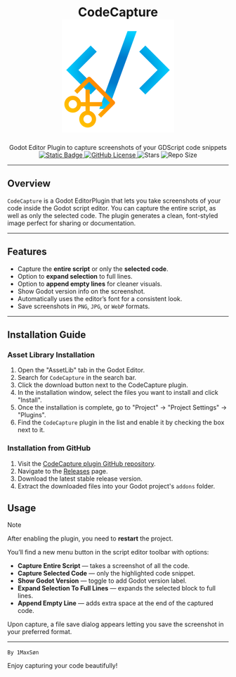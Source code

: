 <h1 align="center">
	<b>CodeCapture</b> <br>
	<img alt="Logo" src="icon.svg">
</h1>
<p align="center">
Godot Editor Plugin to capture screenshots of your GDScript code snippets<br>
<a href="https://godotengine.org/download/archive/">
	<img alt="Static Badge" src="https://img.shields.io/badge/Godot-4.4%2B-blue">
</a>
<a href="LICENSE">
<img alt="GitHub License" src="https://img.shields.io/github/license/1MaxSon/code-capture">
</a>
<img alt="Stars" src="https://img.shields.io/github/stars/1MaxSon/code-capture">
<img alt="Repo Size" src="https://img.shields.io/github/repo-size/1MaxSon/code-capture">

</p>

---

## Overview

`CodeCapture` is a Godot EditorPlugin that lets you take screenshots of your code inside the Godot script editor. You can capture the entire script, as well as only the selected code. The plugin generates a clean, font-styled image perfect for sharing or documentation.

---

## Features

- Capture the **entire script** or only the **selected code**.
- Option to **expand selection** to full lines.
- Option to **append empty lines** for cleaner visuals.
- Show Godot version info on the screenshot.
- Automatically uses the editor’s font for a consistent look.
- Save screenshots in `PNG`, `JPG`, or `WebP` formats.

---

## Installation Guide
### Asset Library Installation
1. Open the "AssetLib" tab in the Godot Editor.
2. Search for `CodeCapture` in the search bar.
3. Click the download button next to the CodeCapture plugin.
4. In the installation window, select the files you want to install and click "Install".
5. Once the installation is complete, go to "Project" -> "Project Settings" -> "Plugins".
6. Find the `CodeCapture` plugin in the list and enable it by checking the box next to it.

### Installation from GitHub
1. Visit the [CodeCapture plugin GitHub repository](https://github.com/1MaxSon/code-capture).
2. Navigate to the [Releases](https://github.com/1MaxSon/code-capture/releases/latest) page.
3. Download the latest stable release version.
4. Extract the downloaded files into your Godot project's `addons` folder.

## Usage

> [!NOTE]
> After enabling the plugin, you need to **restart** the project.

You’ll find a new menu button in the script editor toolbar with options:

- **Capture Entire Script** — takes a screenshot of all the code.
- **Capture Selected Code** — only the highlighted code snippet.
- **Show Godot Version** — toggle to add Godot version label.
- **Expand Selection To Full Lines** — expands the selected block to full lines.
- **Append Empty Line** — adds extra space at the end of the captured code.

Upon capture, a file save dialog appears letting you save the screenshot in your preferred format.

---
`By 1MaxSøn`

Enjoy capturing your code beautifully!

